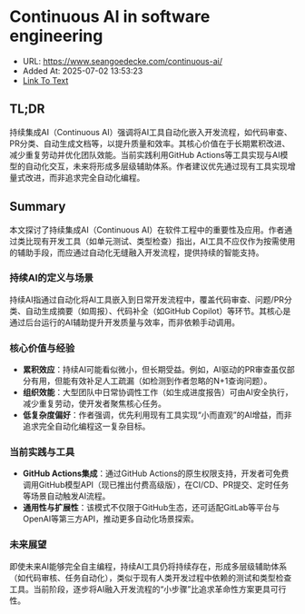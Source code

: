 # Continuous AI in software engineering
- URL: https://www.seangoedecke.com/continuous-ai/
- Added At: 2025-07-02 13:53:23
- [Link To Text](2025-07-02-continuous-ai-in-software-engineering_raw.md)

## TL;DR


持续集成AI（Continuous AI）强调将AI工具自动化嵌入开发流程，如代码审查、PR分类、自动生成文档等，以提升质量和效率。其核心价值在于长期累积改进、减少重复劳动并优化团队效能。当前实践利用GitHub Actions等工具实现与AI模型的自动化交互，未来将形成多层级辅助体系。作者建议优先通过现有工具实现增量式改进，而非追求完全自动化编程。

## Summary


本文探讨了持续集成AI（Continuous AI）在软件工程中的重要性及应用。作者通过类比现有开发工具（如单元测试、类型检查）指出，AI工具不应仅作为按需使用的辅助手段，而应通过自动化无缝融入开发流程，提供持续的智能支持。

### 持续AI的定义与场景
持续AI指通过自动化将AI工具嵌入到日常开发流程中，覆盖代码审查、问题/PR分类、自动生成摘要（如周报）、代码补全（如GitHub Copilot）等环节。其核心是通过后台运行的AI辅助提升开发质量与效率，而非依赖手动调用。

### 核心价值与经验
- **累积效应**：持续AI可能看似微小，但长期受益。例如，AI驱动的PR审查虽仅部分有用，但能有效补足人工疏漏（如检测到作者忽略的N+1查询问题）。
- **组织效能**：大型团队中日常协调性工作（如生成进度报告）可由AI安全执行，减少重复劳动，使开发者聚焦核心任务。
- **低复杂度偏好**：作者强调，优先利用现有工具实现“小而直观”的AI增益，而非追求完全自动化编程这一复杂目标。

### 当前实践与工具
- **GitHub Actions集成**：通过GitHub Actions的原生权限支持，开发者可免费调用GitHub模型API（现已推出付费高级版），在CI/CD、PR提交、定时任务等场景自动触发AI流程。
- **通用性与扩展性**：该模式不仅限于GitHub生态，还可适配GitLab等平台与OpenAI等第三方API，推动更多自动化场景探索。

### 未来展望
即使未来AI能够完全自主编程，持续AI工具仍将持续存在，形成多层级辅助体系（如代码审核、任务自动化），类似于现有人类开发过程中依赖的测试和类型检查工具。当前阶段，逐步将AI融入开发流程的“小步骤”比追求革命性方案更具可行性。
